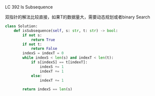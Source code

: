 LC 392 Is Subsequence

双指针的解法比较直接，如果T的数据量大，需要动态规划或者binary Search

```python
class Solution:
    def isSubsequence(self, s: str, t: str) -> bool:
        if not s:
            return True
        if not t:
            return False
        indexS = indexT = 0
        while indexS < len(s) and indexT < len(t):
            if s[indexS] == t[indexT]:
                indexS += 1
                indexT += 1
            else:
                indexT += 1
                
        return indexS == len(s)
```

